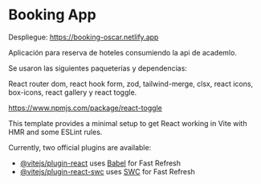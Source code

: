 # Booking App

Despliegue: https://booking-oscar.netlify.app

Aplicación para reserva de hoteles consumiendo la api de academlo.

Se usaron las siguientes paqueterías y dependencias:

React router dom, react hook form, zod, tailwind-merge, clsx, react icons, box-icons, react gallery y react toggle.

https://www.npmjs.com/package/react-toggle


This template provides a minimal setup to get React working in Vite with HMR and some ESLint rules.

Currently, two official plugins are available:

- [@vitejs/plugin-react](https://github.com/vitejs/vite-plugin-react/blob/main/packages/plugin-react/README.md) uses [Babel](https://babeljs.io/) for Fast Refresh
- [@vitejs/plugin-react-swc](https://github.com/vitejs/vite-plugin-react-swc) uses [SWC](https://swc.rs/) for Fast Refresh
